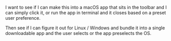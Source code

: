 I want to see if I can make this into a macOS app that sits in the toolbar and I can simply click it, or run the app in terminal and it closes based on a preset user preference. 

Then see if I can figure it out for Linux / Windows and bundle it into a single downloadable app and the user selects or the app preselects the OS. 


